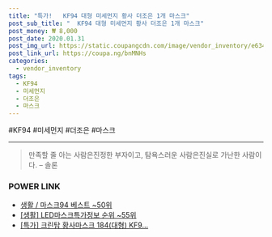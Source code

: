 ```yaml
--- 
title: "특가!   KF94 대형 미세먼지 황사 더조은 1개 마스크" 
post_sub_title: "  KF94 대형 미세먼지 황사 더조은 1개 마스크" 
post_money: ₩ 8,000 
post_date: 2020.01.31 
post_img_url: https://static.coupangcdn.com/image/vendor_inventory/e634/fdeec01683aafa35a2077826a9e1ff423d59d8def2bdd3cebe8232495bbf.jpg 
post_link_url: https://coupa.ng/bnMNHs 
categories: 
  - vendor_inventory 
tags: 
  - KF94 
  - 미세먼지 
  - 더조은 
  - 마스크 
--- 
```

  #KF94 #미세먼지 #더조은 #마스크 
<hr> 

> 만족할 줄 아는 사람은진정한 부자이고, 탐욕스러운 사람은진실로 가난한 사람이다. – 솔론 


### POWER LINK

* <a href="https://blog.naver.com/santokki14/221786491030" target="_blank">생활 / 마스크94 베스트 ~50위</a>
* <a href="https://blog.naver.com/fasyy4321/221772522913" target="_blank"> [생활] LED마스크특가정보 순위 ~55위</a>
* <a href="https://blog.naver.com/sakai111/221788722904" target="_blank">[특가] 크린탑 황사마스크 184(대형) KF9...</a>
